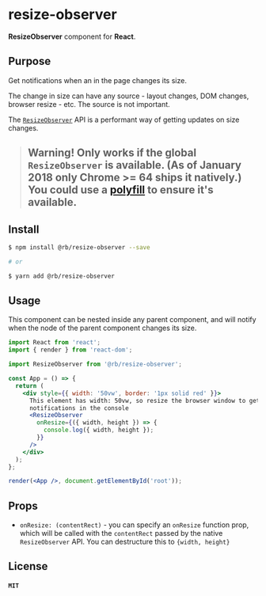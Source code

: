 # resize-observer

**ResizeObserver** component for **React**.

## Purpose

Get notifications when an in the page changes its size.

The change in size can have any source - layout changes, DOM changes, browser resize - etc. The source is not important.

The [`ResizeObserver`](https://developers.google.com/web/updates/2016/10/resizeobserver) API is a performant way of getting updates on size changes.

> ## Warning! Only works if the global `ResizeObserver` is available. (As of January 2018 only Chrome >= 64 ships it natively.) You could use a [polyfill](https://github.com/que-etc/resize-observer-polyfill) to ensure it's available.

## Install

```sh
$ npm install @rb/resize-observer --save

# or

$ yarn add @rb/resize-observer
```

## Usage

This component can be nested inside any parent component, and will notify when the node of the parent component changes its size.

```jsx
import React from 'react';
import { render } from 'react-dom';

import ResizeObserver from '@rb/resize-observer';

const App = () => {
  return (
    <div style={{ width: '50vw', border: '1px solid red' }}>
      This element has width: 50vw, so resize the browser window to get
      notifications in the console
      <ResizeObserver
        onResize={({ width, height }) => {
          console.log({ width, height });
        }}
      />
    </div>
  );
};

render(<App />, document.getElementById('root'));
```

## Props

* `onResize: (contentRect)` - you can specify an `onResize` function prop, which will be called with the `contentRect` passed by the native `ResizeObserver` API. You can destructure this to `{width, height}`

## License

#### `MIT`
